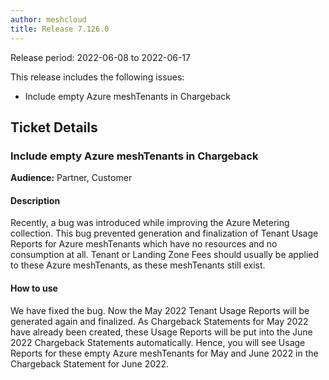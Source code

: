 ```yaml
---
author: meshcloud
title: Release 7.126.0
---
```


Release period: 2022-06-08 to 2022-06-17

This release includes the following issues:
* Include empty Azure meshTenants in Chargeback
<!--truncate-->

## Ticket Details
### Include empty Azure meshTenants in Chargeback
**Audience:** Partner, Customer<br>

#### Description
Recently, a bug was introduced while improving the Azure Metering collection. This bug prevented generation
and finalization of Tenant Usage Reports for Azure meshTenants which have no resources and no consumption at all.
Tenant or Landing Zone Fees should usually be applied to these Azure meshTenants, as these meshTenants still exist.

#### How to use
We have fixed the bug. Now the May 2022 Tenant Usage Reports will be generated again and finalized. As Chargeback
Statements for May 2022 have already been created, these Usage Reports will be put into the June 2022 Chargeback Statements automatically.
Hence, you will see Usage Reports for these empty Azure meshTenants for May and June 2022 in the Chargeback Statement for June 2022.

